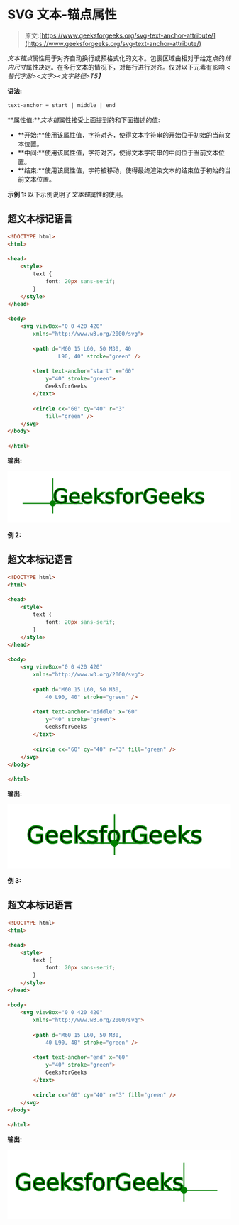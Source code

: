 # SVG 文本-锚点属性

> 原文:[https://www.geeksforgeeks.org/svg-text-anchor-attribute/](https://www.geeksforgeeks.org/svg-text-anchor-attribute/)

*文本锚点*属性用于对齐自动换行或预格式化的文本。包裹区域由相对于给定点的*线内尺寸*属性决定。在多行文本的情况下，对每行进行对齐。仅对以下元素有影响 *<替代字形><文字><文字路径><tref><tspan>T5】*

**语法:**

```html
text-anchor = start | middle | end

```

**属性值:***文本锚*属性接受上面提到的和下面描述的值:

*   **开始:**使用该属性值，字符对齐，使得文本字符串的开始位于初始的当前文本位置。
*   **中间:**使用该属性值，字符对齐，使得文本字符串的中间位于当前文本位置。
*   **结束:**使用该属性值，字符被移动，使得最终渲染文本的结束位于初始的当前文本位置。

**示例 1:** 以下示例说明了*文本锚*属性的使用。

## 超文本标记语言

```html
<!DOCTYPE html>
<html>

<head>
    <style>
        text {
            font: 20px sans-serif;
        }
    </style>
</head>

<body>
    <svg viewBox="0 0 420 420" 
        xmlns="http://www.w3.org/2000/svg">

        <path d="M60 15 L60, 50 M30, 40 
                L90, 40" stroke="green" />

        <text text-anchor="start" x="60" 
            y="40" stroke="green">
            GeeksforGeeks
        </text>

        <circle cx="60" cy="40" r="3" 
            fill="green" />
    </svg>
</body>

</html>
```

**输出:**

![](img/3287c3bd62d7c3570c6fedae6e8babff.png)

**例 2:**

## 超文本标记语言

```html
<!DOCTYPE html>
<html>

<head>
    <style>
        text {
            font: 20px sans-serif;
        }
    </style>
</head>

<body>
    <svg viewBox="0 0 420 420" 
        xmlns="http://www.w3.org/2000/svg">

        <path d="M60 15 L60, 50 M30, 
            40 L90, 40" stroke="green" />

        <text text-anchor="middle" x="60"
            y="40" stroke="green">
            GeeksforGeeks
        </text>

        <circle cx="60" cy="40" r="3" fill="green" />
    </svg>
</body>

</html>
```

**输出:**

![](img/434e975b8b5ec49ffbd96bbcbc985a16.png)

**例 3:**

## 超文本标记语言

```html
<!DOCTYPE html>
<html>

<head>
    <style>
        text {
            font: 20px sans-serif;
        }
    </style>
</head>

<body>
    <svg viewBox="0 0 420 420" 
        xmlns="http://www.w3.org/2000/svg">

        <path d="M60 15 L60, 50 M30, 
            40 L90, 40" stroke="green" />

        <text text-anchor="end" x="60" 
            y="40" stroke="green">
            GeeksforGeeks
        </text>

        <circle cx="60" cy="40" r="3" fill="green" />
    </svg>
</body>

</html>
```

**输出:**

![](img/f34becd0705a8d36b8758f300d7be1fc.png)